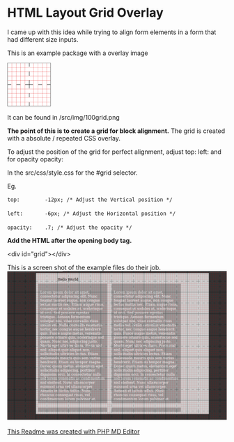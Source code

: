 HTML Layout Grid Overlay
==================

I came up with this idea while trying to align form elements in a form that had different size inputs.

This is an example package with a overlay image 

![overlay](https://github.com/topdown/Grid-Layout-Overlay/blob/master/src/img/100grid.png?raw=true "Overlay")

It can be found in /src/img/100grid.png

**The point of this is to create a grid for block alignment.**
The grid is created with a absolute / repeated CSS overlay.

To adjust the position of the grid for perfect alignment, adjust
top:
left:
and for opacity
opacity:

In the src/css/style.css for the #grid selector.

Eg.

	top:        -12px; /* Adjust the Vertical position */

	left:       -6px; /* Adjust the Horizontal position */

	opacity:    .7; /* Adjust the opacity */


**Add the HTML after the opening body tag.**

&lt;div id="grid"&gt;&lt;/div&gt;

This is a screen shot of the example files do their job.
![Example](https://github.com/topdown/Grid-Layout-Overlay/blob/master/grid-screenshot.png?raw=true "Example")

[This Readme was created with PHP MD Editor](https://github.com/topdown/PHP-MD-Editor "PHP-MD-Editor")
